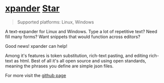 # [xpander](https://github.com/OzymandiasTheGreat/xpander) <a class="github-button" href="https://github.com/OzymandiasTheGreat/xpander" data-icon="octicon-star" data-size="large" data-show-count="true" aria-label="Star OzymandiasTheGreat/xpander on GitHub">Star</a>

<div class="gallery"></div>

> Supported platforms: <span class="platform">Linux</span>, <span class="platform">Windows</span>

A text-expander for Linux and Windows.
Type a lot of repetitive text? Need fill many forms? Want snippets that would function across editors?

Good news! xpander can help!

Among it's features is token substitution, rich-text pasting, and editing rich-text as html.
Best of all it's all open source and using open standards, meaning the phrases you define are simple json files.

<div class="more">

For more visit the [github page](https://github.com/OzymandiasTheGreat/xpander)

</div>
